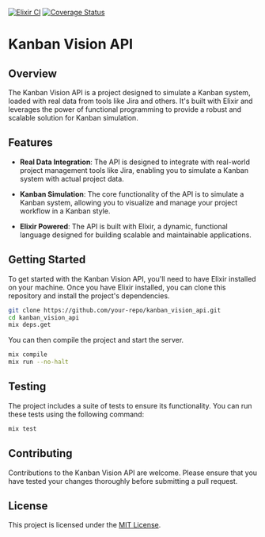 [![Elixir CI](https://github.com/agnaldo4j/kanban_vision_api_iex/actions/workflows/elixir.yml/badge.svg)](https://github.com/agnaldo4j/kanban_vision_api_iex/actions/workflows/elixir.yml)
[![Coverage Status](https://coveralls.io/repos/github/agnaldo4j/kanban_vision_api_iex/badge.svg?branch=main)](https://coveralls.io/github/agnaldo4j/kanban_vision_api_iex?branch=main)

# Kanban Vision API

## Overview

The Kanban Vision API is a project designed to simulate a Kanban system, loaded with real data from tools like Jira and others. It's built with Elixir and leverages the power of functional programming to provide a robust and scalable solution for Kanban simulation.

## Features

- **Real Data Integration**: The API is designed to integrate with real-world project management tools like Jira, enabling you to simulate a Kanban system with actual project data.

- **Kanban Simulation**: The core functionality of the API is to simulate a Kanban system, allowing you to visualize and manage your project workflow in a Kanban style.

- **Elixir Powered**: The API is built with Elixir, a dynamic, functional language designed for building scalable and maintainable applications.

## Getting Started

To get started with the Kanban Vision API, you'll need to have Elixir installed on your machine. Once you have Elixir installed, you can clone this repository and install the project's dependencies.

```bash
git clone https://github.com/your-repo/kanban_vision_api.git
cd kanban_vision_api
mix deps.get
```

You can then compile the project and start the server.

```bash
mix compile
mix run --no-halt
```

## Testing

The project includes a suite of tests to ensure its functionality. You can run these tests using the following command:

```bash
mix test
```

## Contributing

Contributions to the Kanban Vision API are welcome. Please ensure that you have tested your changes thoroughly before submitting a pull request.

## License

This project is licensed under the [MIT License](LICENSE).

